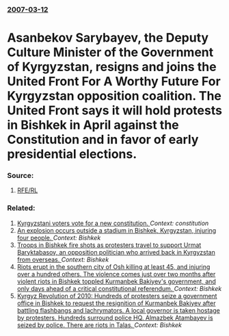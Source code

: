 ### [2007-03-12](/news/2007/03/12/index.md)

#  Asanbekov Sarybayev, the Deputy Culture Minister of the Government of Kyrgyzstan, resigns and joins the United Front For A Worthy Future For Kyrgyzstan opposition coalition. The United Front says it will hold protests in Bishkek in April against the Constitution and in favor of early presidential elections. 




### Source:

1. [RFE/RL](http://www.rferl.org/featuresarticle/2007/3/301749E6-18AB-42E1-838B-8017941F2910.html)

### Related:

1. [Kyrgyzstani voters vote for a new constitution. ](/news/2016/12/11/kyrgyzstani-voters-vote-for-a-new-constitution.md) _Context: constitution_
2. [An explosion occurs outside a stadium in Bishkek, Kyrgyzstan, injuring four people. ](/news/2010/11/30/an-explosion-occurs-outside-a-stadium-in-bishkek-kyrgyzstan-injuring-four-people.md) _Context: Bishkek_
3. [Troops in Bishkek fire shots as protesters travel to support Urmat Baryktabasov, an opposition politician who arrived back in Kyrgyzstan from overseas. ](/news/2010/08/5/troops-in-bishkek-fire-shots-as-protesters-travel-to-support-urmat-baryktabasov-an-opposition-politician-who-arrived-back-in-kyrgyzstan-fro.md) _Context: Bishkek_
4. [Riots erupt in the southern city of Osh killing at least 45, and injuring over a hundred others. The violence comes just over two months after violent riots in Bishkek toppled Kurmanbek Bakiyev's government, and only days ahead of a critical constitutional referendum. ](/news/2010/06/11/riots-erupt-in-the-southern-city-of-osh-killing-at-least-45-and-injuring-over-a-hundred-others-the-violence-comes-just-over-two-months-aft.md) _Context: Bishkek_
5. [Kyrgyz Revolution of 2010: Hundreds of protesters seize a government office in Bishkek to request the resignition of Kurmanbek Bakiyev after battling flashbangs and lachrymators. A local governor is taken hostage by protesters. Hundreds surround police HQ. Almazbek Atambayev is seized by police. There are riots in Talas. ](/news/2010/04/6/kyrgyz-revolution-of-2010-hundreds-of-protesters-seize-a-government-office-in-bishkek-to-request-the-resignition-of-kurmanbek-bakiyev-after.md) _Context: Bishkek_
